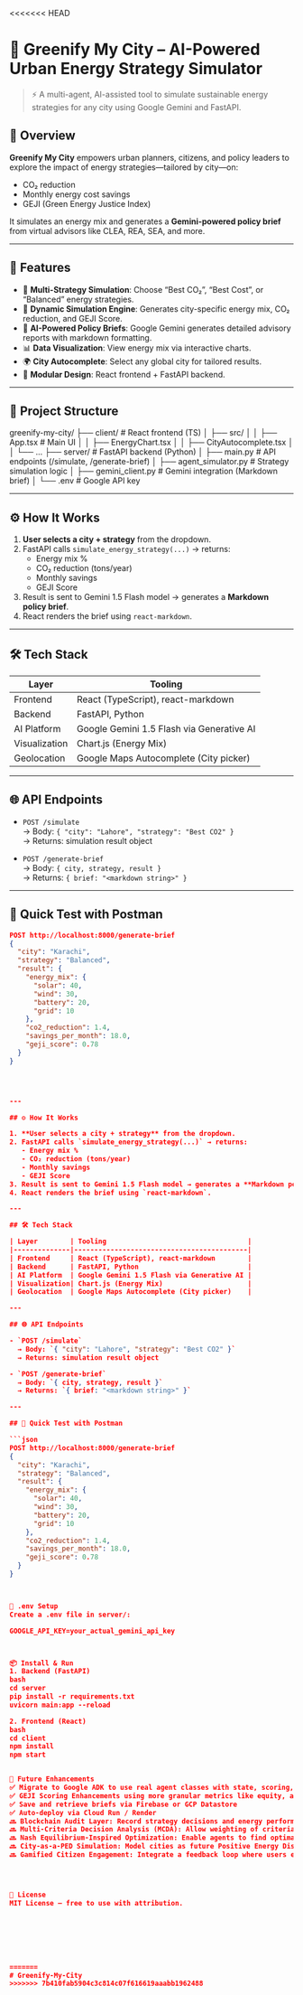 <<<<<<< HEAD
# 🌿 Greenify My City – AI-Powered Urban Energy Strategy Simulator

> ⚡️ A multi-agent, AI-assisted tool to simulate sustainable energy strategies for any city using Google Gemini and FastAPI.

## 🚀 Overview

**Greenify My City** empowers urban planners, citizens, and policy leaders to explore the impact of energy strategies—tailored by city—on:
- CO₂ reduction
- Monthly energy cost savings
- GEJI (Green Energy Justice Index)

It simulates an energy mix and generates a **Gemini-powered policy brief** from virtual advisors like CLEA, REA, SEA, and more.

---

## 🧠 Features

- 🔁 **Multi-Strategy Simulation**: Choose “Best CO₂”, “Best Cost”, or “Balanced” energy strategies.
- 🧪 **Dynamic Simulation Engine**: Generates city-specific energy mix, CO₂ reduction, and GEJI Score.
- 🧾 **AI-Powered Policy Briefs**: Google Gemini generates detailed advisory reports with markdown formatting.
- 📊 **Data Visualization**: View energy mix via interactive charts.
- 🌍 **City Autocomplete**: Select any global city for tailored results.
- 🧵 **Modular Design**: React frontend + FastAPI backend.

---

## 📂 Project Structure

greenify-my-city/
├── client/ # React frontend (TS)
│ ├── src/
│ │ ├── App.tsx # Main UI
│ │ ├── EnergyChart.tsx
│ │ ├── CityAutocomplete.tsx
│ │ └── ...
├── server/ # FastAPI backend (Python)
│ ├── main.py # API endpoints (/simulate, /generate-brief)
│ ├── agent_simulator.py # Strategy simulation logic
│ ├── gemini_client.py # Gemini integration (Markdown brief)
│ └── .env # Google API key



---

## ⚙️ How It Works

1. **User selects a city + strategy** from the dropdown.
2. FastAPI calls `simulate_energy_strategy(...)` → returns:
   - Energy mix %
   - CO₂ reduction (tons/year)
   - Monthly savings
   - GEJI Score
3. Result is sent to Gemini 1.5 Flash model → generates a **Markdown policy brief**.
4. React renders the brief using `react-markdown`.

---

## 🛠️ Tech Stack

| Layer        | Tooling                                   |
|--------------|-------------------------------------------|
| Frontend     | React (TypeScript), react-markdown        |
| Backend      | FastAPI, Python                           |
| AI Platform  | Google Gemini 1.5 Flash via Generative AI |
| Visualization| Chart.js (Energy Mix)                     |
| Geolocation  | Google Maps Autocomplete (City picker)    |

---

## 🌐 API Endpoints

- `POST /simulate`  
  → Body: `{ "city": "Lahore", "strategy": "Best CO2" }`  
  → Returns: simulation result object

- `POST /generate-brief`  
  → Body: `{ city, strategy, result }`  
  → Returns: `{ brief: "<markdown string>" }`

---

## 🧪 Quick Test with Postman

```json
POST http://localhost:8000/generate-brief
{
  "city": "Karachi",
  "strategy": "Balanced",
  "result": {
    "energy_mix": {
      "solar": 40,
      "wind": 30,
      "battery": 20,
      "grid": 10
    },
    "co2_reduction": 1.4,
    "savings_per_month": 18.0,
    "geji_score": 0.78
  }
}




---

## ⚙️ How It Works

1. **User selects a city + strategy** from the dropdown.
2. FastAPI calls `simulate_energy_strategy(...)` → returns:
   - Energy mix %
   - CO₂ reduction (tons/year)
   - Monthly savings
   - GEJI Score
3. Result is sent to Gemini 1.5 Flash model → generates a **Markdown policy brief**.
4. React renders the brief using `react-markdown`.

---

## 🛠️ Tech Stack

| Layer        | Tooling                                   |
|--------------|-------------------------------------------|
| Frontend     | React (TypeScript), react-markdown        |
| Backend      | FastAPI, Python                           |
| AI Platform  | Google Gemini 1.5 Flash via Generative AI |
| Visualization| Chart.js (Energy Mix)                     |
| Geolocation  | Google Maps Autocomplete (City picker)    |

---

## 🌐 API Endpoints

- `POST /simulate`  
  → Body: `{ "city": "Lahore", "strategy": "Best CO2" }`  
  → Returns: simulation result object

- `POST /generate-brief`  
  → Body: `{ city, strategy, result }`  
  → Returns: `{ brief: "<markdown string>" }`

---

## 🧪 Quick Test with Postman

```json
POST http://localhost:8000/generate-brief
{
  "city": "Karachi",
  "strategy": "Balanced",
  "result": {
    "energy_mix": {
      "solar": 40,
      "wind": 30,
      "battery": 20,
      "grid": 10
    },
    "co2_reduction": 1.4,
    "savings_per_month": 18.0,
    "geji_score": 0.78
  }
}



🧾 .env Setup
Create a .env file in server/:

GOOGLE_API_KEY=your_actual_gemini_api_key



📦 Install & Run
1. Backend (FastAPI)
bash
cd server
pip install -r requirements.txt
uvicorn main:app --reload

2. Frontend (React)
bash
cd client
npm install
npm start


🔮 Future Enhancements
✅ Migrate to Google ADK to use real agent classes with state, scoring, and cooperation
✅ GEJI Scoring Enhancements using more granular metrics like equity, affordability, and resilience
✅ Save and retrieve briefs via Firebase or GCP Datastore
✅ Auto-deploy via Cloud Run / Render
🔜 Blockchain Audit Layer: Record strategy decisions and energy performance metrics on-chain for transparency and trust
🔜 Multi-Criteria Decision Analysis (MCDA): Allow weighting of criteria like cost, equity, resilience in strategy selection
🔜 Nash Equilibrium-Inspired Optimization: Enable agents to find optimal strategies where no one can improve without harming others
🔜 City-as-a-PED Simulation: Model cities as future Positive Energy Districts
🔜 Gamified Citizen Engagement: Integrate a feedback loop where users endorse or modify city strategies




📄 License
MIT License – free to use with attribution.







=======
# Greenify-My-City
>>>>>>> 7b410fab5904c3c814c07f616619aaabb1962488
